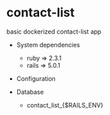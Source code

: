 # contact-list

basic dockerized contact-list app

* System dependencies
	- ruby => 2.3.1
	- rails => 5.0.1

* Configuration

* Database 
	- contact_list_{$RAILS_ENV}

